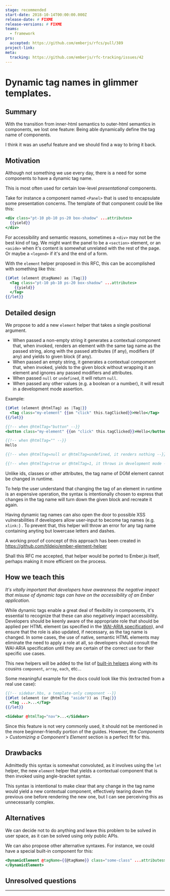 ```yaml
---
stage: recommended
start-date: 2018-10-14T00:00:00.000Z
release-date: # FIXME
release-versions: # FIXME
teams:
  - framework
prs:
  accepted: https://github.com/emberjs/rfcs/pull/389
project-link:
meta:
  tracking: https://github.com/emberjs/rfc-tracking/issues/42
---
```


# Dynamic tag names in glimmer templates.

## Summary

With the transition from inner-html semantics to outer-html semantics in components, we lost one feature: Being
able dynamically define the tag name of components.

I think it was an useful feature and we should find a way to bring it back.

## Motivation

Although not something we use every day, there is a need for some components to have a dynamic tag name.

This is most often used for certain low-level _presentational_ components.

Take for instance a component named `<Panel>` that is used to encapsulate some presentation concerns.
The template of that component could be like this:

```hbs
<div class="pt-10 pb-10 ps-20 box-shadow" ...attributes>
  {{yield}}
</div>
```

For accessibility and semantic reasons, sometimes a `<div>` may not be the best kind of tag.
We might want the panel to be a `<section>` element, or an `<aside>` when it's content is somewhat unrelated
with the rest of the page. Or maybe a `<legend>` if it's and the end of a form.

With the `element` helper proposed in this RFC, this can be accomplished with something like this:

```hbs
{{#let (element @tagName) as |Tag|}}
  <Tag class="pt-10 pb-10 ps-20 box-shadow" ...attributes>
    {{yield}}
  </Tag>
{{/let}}
```

## Detailed design

We propose to add a new `element` helper that takes a single positional argument.

* When passed a non-empty string it generates a contextual component that, when invoked, renders an element with the same tag name as the passed string, along with the passed attributes (if any), modifiers (if any) and yields to given block (if any).
* When passed an empty string, it generates a contextual compoment that, when invoked, yields to the given block without wrapping it an element and ignores any passed modifiers and attributes.
* When passed `null` or `undefined`, it will return `null`.
* When passed any other values (e.g. a boolean or a number), it will result in a development mode assertion.

Example:

```hbs
{{#let (element @htmlTag) as |Tag|}}
  <Tag class="my-element" {{on "click" this.tagClicked}}>Hello</Tag>
{{/let}}

{{!-- when @htmlTag="button" --}}
<button class="my-element" {{on "click" this.tagClicked}}>Hello</button>

{{!-- when @htmlTag="" --}}
Hello

{{!-- when @htmlTag=null or @htmlTag=undefined, it renders nothing --}}

{{!-- when @htmlTag=true or @htmlTag=1, it throws in development mode --}}
```

Unlike ids, classes or other attributes, the tag name of DOM element cannot be changed in runtime.

To help the user understand that changing the tag of an element in runtime is an expensive operation,
the syntax is intentionally chosen to express that changes in the tag name will turn down the given block
and recreate it again.

Having dynamic tag names can also open the door to possible XSS vulnerabilities if developers allow user-input
to become tag names (e.g. `xlink:`) . To prevent that, this helper will throw an error for any tag name containing anyting
but lowercase letters and dashes.

A working proof of concept of this approach has been created in https://github.com/tildeio/ember-element-helper

Shall this RFC me accepted, that helper would be ported to Ember.js itself, perhaps making it more efficient
on the process.

## How we teach this

_It's vitally important that developers have awareness the negative impact that misuse of dynamic tags can have on the accessibility of an Ember application._

While dynamic tags enable a great deal of flexibility in components, it's essential to recognize that these can also negatively impact accessibility. Developers should be keenly aware of the appropriate role that should be applied per HTML element (as specified in the [WAI-ARIA specification](https://www.w3.org/WAI/PF/aria/roles)), and ensure that the role is also updated, if necessary, as the tag name is changed. In some cases, the use of native, semantic HTML elements may eliminate the need to apply a role at all, so developers should consult the WAI-ARIA specification until they are certain of the correct use for their specific use cases.

This new helpers will be added to the list of [built-in helpers](https://emberjs.com/api/ember/release/classes/Ember.Templates.helpers) along
with its cousins `component`, `array`, `each`, etc...

Some meaningful example for the docs could look like this (extracted from a real use case):

```hbs
{{!-- sidebar.hbs, a template-only component --}}
{{#let (element (or @htmlTag "aside")) as |Tag|}}
  <Tag ...>...</Tag>
{{/let}}
```

```hbs
<Sidebar @htmlTag="nav">...</Sidebar>
```

Since this feature is not very commonly used, it should not be mentioned in the more beginner-friendly portion
of the guides. However, the _Components > Customizing a Component's Element_ section is a perfect fit for this.

## Drawbacks

Admittedly this syntax is somewhat convoluted, as it involves using the `let` helper, the new `element`
helper that yields a contextual component that is then invoked using angle-bracket syntax.

This syntax is intentional to make clear that any change in the tag name would yield a new contextual component,
effectively tearing down the previous one before rendering the new one, but I can see perceiving this
as unnecessarily complex.

## Alternatives

We can decide not to do anything and leave this problem to be solved in user space, as it can be
solved using only public APIs.

We can also propose other alternative syntaxes. For instance, we could have a special built-in component for this:

```hbs
<DynamicElement @tagName={{@tagName}} class="some-class" ...attributes>
</DynamicElement>
```

## Unresolved questions

---
